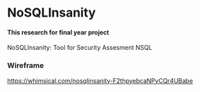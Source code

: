 # NoSQLInsanity
#### This research for final year project
NoSQLInsanity: Tool for Security Assesment NSQL

### Wireframe
https://whimsical.com/nosqlinsanity-F2thpyebcaNPyCQr4UBabe
